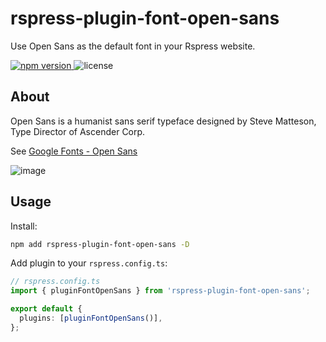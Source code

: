 # rspress-plugin-font-open-sans

Use Open Sans as the default font in your Rspress website.

<p>
  <a href="https://npmjs.com/package/rspress-plugin-font-open-sans">
   <img src="https://img.shields.io/npm/v/rspress-plugin-font-open-sans?style=flat-square&colorA=564341&colorB=EDED91" alt="npm version" />
  </a>
    <img src="https://img.shields.io/badge/License-MIT-blue.svg?style=flat-square&colorA=564341&colorB=EDED91" alt="license" />
</p>

## About

Open Sans is a humanist sans serif typeface designed by Steve Matteson, Type Director of Ascender Corp.

See [Google Fonts - Open Sans](https://fonts.google.com/specimen/Open+Sans/about)

![image](https://github.com/rspack-contrib/rspress-plugin-font-open-sans/assets/7237365/de552371-5aab-4deb-b2fa-f7a66fff6706)

## Usage

Install:

```bash
npm add rspress-plugin-font-open-sans -D
```

Add plugin to your `rspress.config.ts`:

```ts
// rspress.config.ts
import { pluginFontOpenSans } from 'rspress-plugin-font-open-sans';

export default {
  plugins: [pluginFontOpenSans()],
};
```
